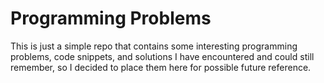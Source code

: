 # Programming Problems

This is just a simple repo that contains some interesting programming problems, code snippets, and solutions I have
encountered and could still remember, so I decided to place them here for possible future reference.